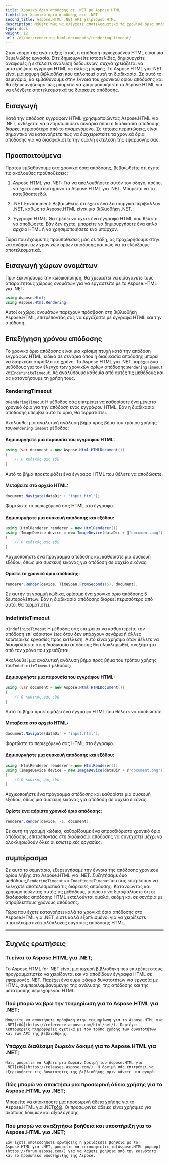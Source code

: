 ```yaml
---
title: Χρονικό όριο απόδοσης σε .NET με Aspose.HTML
linktitle: Χρονικό όριο απόδοσης στο .NET
second_title: Aspose.HTML .NET API χειρισμού HTML
description: Μάθετε πώς να ελέγχετε αποτελεσματικά τα χρονικά όρια απόδοσης στο Aspose.HTML για .NET. Εξερευνήστε τις επιλογές απόδοσης και εξασφαλίστε ομαλή απόδοση εγγράφων HTML.
type: docs
weight: 12
url: /el/net/rendering-html-documents/rendering-timeout/
---
```


Στον κόσμο της ανάπτυξης Ιστού, η απόδοση περιεχομένου HTML είναι μια θεμελιώδης εργασία. Είτε δημιουργείτε ιστοσελίδες, δημιουργείτε αναφορές ή εκτελείτε ανάλυση δεδομένων, συχνά χρειάζεται να μετατρέψετε έγγραφα HTML σε άλλες μορφές. Το Aspose.HTML για .NET είναι μια ισχυρή βιβλιοθήκη που απλοποιεί αυτή τη διαδικασία. Σε αυτό το σεμινάριο, θα εμβαθύνουμε στην έννοια του χρονικού ορίου απόδοσης και θα εξερευνήσουμε πώς μπορείτε να χρησιμοποιήσετε το Aspose.HTML για να ελέγξετε αποτελεσματικά τις διάρκειες απόδοσης.

## Εισαγωγή

Κατά την απόδοση εγγράφων HTML χρησιμοποιώντας Aspose.HTML για .NET, ενδέχεται να αντιμετωπίσετε σενάρια όπου η διαδικασία απόδοσης διαρκεί περισσότερο από το αναμενόμενο. Σε τέτοιες περιπτώσεις, είναι σημαντικό να κατανοήσετε πώς να διαχειριστείτε τα χρονικά όρια απόδοσης για να διασφαλίσετε την ομαλή εκτέλεση της εφαρμογής σας.

## Προαπαιτούμενα

Προτού εμβαθύνουμε στα χρονικά όρια απόδοσης, βεβαιωθείτε ότι έχετε τις ακόλουθες προϋποθέσεις:

1.  Aspose.HTML για .NET: Για να ακολουθήσετε αυτόν τον οδηγό, πρέπει να έχετε εγκατεστημένο το Aspose.HTML για .NET. Μπορείτε να το κατεβάσετε[εδώ](https://releases.aspose.com/html/net/).

2. .NET Environment: Βεβαιωθείτε ότι έχετε ένα λειτουργικό περιβάλλον .NET, καθώς το Aspose.HTML είναι μια βιβλιοθήκη .NET.

3. Έγγραφο HTML: Θα πρέπει να έχετε ένα έγγραφο HTML που θέλετε να αποδώσετε. Εάν δεν έχετε, μπορείτε να δημιουργήσετε ένα απλό αρχείο HTML ή να χρησιμοποιήσετε ένα υπάρχον.

Τώρα που έχουμε τις προϋποθέσεις μας σε τάξη, ας προχωρήσουμε στην κατανόηση των χρονικών ορίων απόδοσης και πώς να τα ελέγξουμε αποτελεσματικά.

## Εισαγωγή χώρων ονομάτων

Πριν ξεκινήσουμε την κωδικοποίηση, θα χρειαστεί να εισαγάγετε τους απαραίτητους χώρους ονομάτων για να εργαστείτε με το Aspose.HTML για .NET:

```csharp
using Aspose.Html;
using Aspose.Html.Rendering;
```

Αυτοί οι χώροι ονομάτων παρέχουν πρόσβαση στη βιβλιοθήκη Aspose.HTML, επιτρέποντάς σας να εργάζεστε με έγγραφα HTML και την απόδοση.

## Επεξήγηση χρόνου απόδοσης

 Το χρονικό όριο απόδοσης είναι μια κρίσιμη πτυχή κατά την απόδοση εγγράφων HTML, ειδικά σε σενάρια όπου η διαδικασία απόδοσης μπορεί να διαρκέσει απρόβλεπτο χρόνο. Το Aspose.HTML για .NET παρέχει δύο μεθόδους για τον έλεγχο των χρονικών ορίων απόδοσης:`RenderingTimeout` και`IndefiniteTimeout`. Ας αναλύσουμε καθεμία από αυτές τις μεθόδους και ας κατανοήσουμε τη χρήση τους.

### RenderingTimeout

 ο`RenderingTimeout` Η μέθοδος σάς επιτρέπει να καθορίσετε ένα μέγιστο χρονικό όριο για την απόδοση ενός εγγράφου HTML. Εάν η διαδικασία απόδοσης υπερβεί αυτό το όριο, θα τερματιστεί.

 Ακολουθεί μια αναλυτική ανάλυση βήμα προς βήμα του τρόπου χρήσης του`RenderingTimeout` μέθοδος:

#### Δημιουργήστε μια παρουσία του εγγράφου HTML:

   ```csharp
   using (var document = new Aspose.Html.HTMLDocument())
   {
       // Ο κωδικός σας εδώ
   }
   ```

   Αυτό το βήμα προετοιμάζει ένα έγγραφο HTML που θέλετε να αποδώσετε.

#### Μεταβείτε στο αρχείο HTML:

   ```csharp
   document.Navigate(dataDir + "input.html");
   ```

   Φορτώστε το περιεχόμενό σας HTML στο έγγραφο.

#### Δημιουργήστε μια συσκευή απόδοσης και εξόδου:

   ```csharp
   using (HtmlRenderer renderer = new HtmlRenderer())
   using (ImageDevice device = new ImageDevice(dataDir + @"document.png"))
   {
       // Ο κωδικός σας εδώ
   }
   ```

   Αρχικοποιήστε ένα πρόγραμμα απόδοσης και καθορίστε μια συσκευή εξόδου, όπως μια συσκευή εικόνας για απόδοση σε αρχείο εικόνας.

#### Ορίστε το χρονικό όριο απόδοσης:

   ```csharp
   renderer.Render(device, TimeSpan.FromSeconds(5), document);
   ```

   Σε αυτήν τη γραμμή κώδικα, ορίσαμε ένα χρονικό όριο απόδοσης 5 δευτερολέπτων. Εάν η διαδικασία απόδοσης διαρκεί περισσότερο από αυτό, θα τερματιστεί.

### IndefiniteTimeout

 ο`IndefiniteTimeout` Η μέθοδος σάς επιτρέπει να καθυστερείτε την απόδοση επ' αόριστον έως ότου δεν υπάρχουν σενάρια ή άλλες εσωτερικές εργασίες προς εκτέλεση. Αυτό είναι χρήσιμο όταν θέλετε να διασφαλίσετε ότι η διαδικασία απόδοσης θα ολοκληρωθεί, ανεξάρτητα από τον χρόνο που χρειάζεται.

 Ακολουθεί μια αναλυτική ανάλυση βήμα προς βήμα του τρόπου χρήσης του`IndefiniteTimeout` μέθοδος:

#### Δημιουργήστε μια παρουσία του εγγράφου HTML:

   ```csharp
   using (var document = new Aspose.Html.HTMLDocument())
   {
       // Ο κωδικός σας εδώ
   }
   ```

   Αυτό το βήμα προετοιμάζει ένα έγγραφο HTML που θέλετε να αποδώσετε.

#### Μεταβείτε στο αρχείο HTML:

   ```csharp
   document.Navigate(dataDir + "input.html");
   ```

   Φορτώστε το περιεχόμενό σας HTML στο έγγραφο.

#### Δημιουργήστε μια συσκευή απόδοσης και εξόδου:

   ```csharp
   using (HtmlRenderer renderer = new HtmlRenderer())
   using (ImageDevice device = new ImageDevice(dataDir + @"document.png"))
   {
       // Ο κωδικός σας εδώ
   }
   ```

   Αρχικοποιήστε ένα πρόγραμμα απόδοσης και καθορίστε μια συσκευή εξόδου, όπως μια συσκευή εικόνας για απόδοση σε αρχείο εικόνας.

#### Ορίστε ένα αόριστο χρονικό όριο απόδοσης:

   ```csharp
   renderer.Render(device, -1, document);
   ```

   Σε αυτή τη γραμμή κώδικα, καθορίζουμε ένα απροσδιόριστο χρονικό όριο απόδοσης, επιτρέποντας στη διαδικασία απόδοσης να συνεχιστεί μέχρι να ολοκληρωθούν όλες οι εσωτερικές εργασίες.

## συμπέρασμα

 Σε αυτό το σεμινάριο, εξερευνήσαμε την έννοια της απόδοσης χρονικού ορίου λήξης στο Aspose.HTML για .NET. Συζητήσαμε δύο μεθόδους,`RenderingTimeout` και`IndefiniteTimeout`που σας επιτρέπουν να ελέγχετε αποτελεσματικά τις διάρκειες απόδοσης. Κατανοώντας και χρησιμοποιώντας αυτές τις μεθόδους, μπορείτε να διασφαλίσετε ότι οι διαδικασίες απόδοσης HTML εκτελούνται ομαλά, ακόμη και σε σενάρια με απρόβλεπτους χρόνους απόδοσης.

Τώρα που έχετε κατανοήσει καλά τα χρονικά όρια απόδοσης στο Aspose.HTML για .NET, είστε καλά εξοπλισμένοι για να χειρίζεστε αποτελεσματικά πολύπλοκες εργασίες απόδοσης HTML.

---

## Συχνές ερωτήσεις

### Τι είναι το Aspose.HTML για .NET;
   Το Aspose.HTML for .NET είναι μια ισχυρή βιβλιοθήκη που επιτρέπει στους προγραμματιστές να χειρίζονται και να αποδίδουν έγγραφα HTML σε εφαρμογές .NET. Παρέχει ένα ευρύ φάσμα δυνατοτήτων για εργασία με HTML, συμπεριλαμβανομένης της ανάλυσης, της απόδοσης και της μετατροπής περιεχομένου HTML.

### Πού μπορώ να βρω την τεκμηρίωση για το Aspose.HTML για .NET;
    Μπορείτε να αποκτήσετε πρόσβαση στην τεκμηρίωση για το Aspose.HTML για .NET[εδώ](https://reference.aspose.com/html/net/). Περιέχει λεπτομερείς πληροφορίες σχετικά με τον τρόπο χρήσης των δυνατοτήτων και των API της βιβλιοθήκης.

### Υπάρχει διαθέσιμη δωρεάν δοκιμή για το Aspose.HTML για .NET;
    Ναι, μπορείτε να λάβετε μια δωρεάν δοκιμή του Aspose.HTML για .NET[εδώ](https://releases.aspose.com/). Η δοκιμή σάς επιτρέπει να εξερευνήσετε τις δυνατότητες της βιβλιοθήκης πριν κάνετε μια αγορά.

### Πώς μπορώ να αποκτήσω μια προσωρινή άδεια χρήσης για το Aspose.HTML για .NET;
   Μπορείτε να αποκτήσετε μια προσωρινή άδεια χρήσης για το Aspose.HTML για .NET[εδώ](https://purchase.aspose.com/temporary-license/). Οι προσωρινές άδειες είναι χρήσιμες για σκοπούς δοκιμών και αξιολόγησης.

### Πού μπορώ να αναζητήσω βοήθεια και υποστήριξη για το Aspose.HTML για .NET;
    Εάν έχετε οποιεσδήποτε ερωτήσεις ή χρειάζεστε βοήθεια με το Aspose.HTML για .NET, μπορείτε να επισκεφτείτε το[Aspose.HTML φόρουμ](https://forum.aspose.com/) για να λάβετε βοήθεια από την κοινότητα και το προσωπικό υποστήριξης της Aspose.



